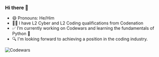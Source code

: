 ### Hi there 👋

- 😄 Pronouns: He/Him
- 👨‍🎓 I have L2 Cyber and L2 Coding qualifications from Codenation
- ✅ I’m currently working on Codewars and learning the fundamentals of Python 🐍
- 🔍 I'm looking forward to achieving a position in the coding industry.

![Codewars](https://github.r2v.ch/codewars?user=taeccles)

